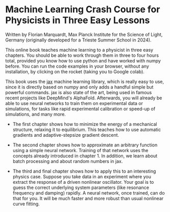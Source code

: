 # Machine Learning Crash Course for Physicists in Three Easy Lessons

Written by Florian Marquardt, Max Planck Institute for the Science of Light, Germany (originally developed for a Trieste Summer School in 2024).

This online book teaches machine learning to a physicist in three easy chapters. You should be able to work through them in three to four hours total, provided you know how to use python and have worked with numpy before. You can run the code examples in your browser, without any installation, by clicking on the rocket (taking you to Google colab).

This book uses the [jax](https://jax.readthedocs.io) machine learning library, which is really easy to use, since it is directly based on numpy and only adds a handful simple but powerful commands. jax is also state of the art, being used in famous recent projects like DeepMind's AlphaFold. Afterwards, you will already be able to use neural networks to train them on experimental data or simulations, for tasks like rapid experimental calibration or speed-up of simulations, and many more.

- The first chapter shows how to minimize the energy of a mechanical structure, relaxing it to equilibrium. This teaches how to use automatic gradients and adaptive-stepsize gradient descent.

- The second chapter shows how to approximate an arbitrary function using a simple neural network. Training of that network uses the concepts already introduced in chapter 1. In addition, we learn about batch processing and about random numbers in jax.

- The third and final chapter shows how to apply this to an interesting physics case. Suppose you take data in an experiment where you extract the response of a driven nonlinear oscillator. Your goal is to guess the correct underlying system parameters (like resonance frequency and damping) rapidly. A neural network, once trained, can do that for you. It will be much faster and more robust than usual nonlinear curve fitting.

